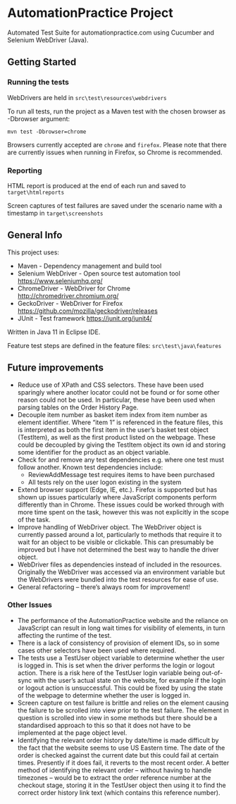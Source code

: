 
# AutomationPractice Project

Automated Test Suite for automationpractice.com using Cucumber and Selenium WebDriver (Java).


## Getting Started

### Running the tests

WebDrivers are held in `src\test\resources\webdrivers`

To run all tests, run the project as a Maven test with the chosen browser as -Dbrowser argument:
```
mvn test -Dbrowser=chrome
```

Browsers currently accepted are `chrome` and `firefox`. Please note that there are currently issues when running in Firefox, so Chrome is recommended. 

### Reporting

HTML report is produced at the end of each run and saved to `target\htmlreports`

Screen captures of test failures are saved under the scenario name with a timestamp in `target\screenshots`


## General Info

This project uses:
* Maven - Dependency management and build tool
* Selenium WebDriver - Open source test automation tool https://www.seleniumhq.org/
* ChromeDriver - WebDriver for Chrome http://chromedriver.chromium.org/
* GeckoDriver - WebDriver for Firefox https://github.com/mozilla/geckodriver/releases
* JUnit - Test framework https://junit.org/junit4/

Written in Java 11 in Eclipse IDE.

Feature test steps are defined in the feature files: `src\test\java\features`


## Future improvements

* Reduce use of XPath and CSS selectors. These have been used sparingly where another locator could not be found or for some other reason could not be used. In particular, these have been used when parsing tables on the Order History Page.
* Decouple item number as basket item index from item number as element identifier. Where “item 1” is referenced in the feature files, this is interpreted as both the first item in the user’s basket test object (TestItem), as well as the first product listed on the webpage. These could be decoupled by giving the TestItem object its own id and storing some identifier for the product as an object variable.
* Check for and remove any test dependencies e.g. where one test must follow another. Known test dependencies include:
  * ReviewAddMessage test requires items to have been purchased
  * All tests rely on the user logon existing in the system
* Extend browser support (Edge, IE, etc.). Firefox is supported but has shown up issues particularly where JavaScript components perform differently than in Chrome. These issues could be worked through with more time spent on the task, however this was not explicitly in the scope of the task.
* Improve handling of WebDriver object. The WebDriver object is currently passed around a lot, particularly to methods that require it to wait for an object to be visible or clickable. This can presumably be improved but I have not determined the best way to handle the driver object.
* WebDriver files as dependencies instead of included in the resources. Originally the WebDriver was accessed via an environment variable but the WebDrivers were bundled into the test resources for ease of use.
* General refactoring – there’s always room for improvement!

### Other Issues

* The performance of the AutomationPractice website and the reliance on JavaScript can result in long wait times for visibility of elements, in turn affecting the runtime of the test.
* There is a lack of consistency of provision of element IDs, so in some cases other selectors have been used where required.
* The tests use a TestUser object variable to determine whether the user is logged in. This is set when the driver performs the login or logout action. There is a risk here of the TestUser login variable being out-of-sync with the user’s actual state on the website, for example if the login or logout action is unsuccessful. This could be fixed by using the state of the webpage to determine whether the user is logged in.
* Screen capture on test failure is brittle and relies on the element causing the failure to be scrolled into view prior to the test failure. The element in question is scrolled into view in some methods but there should be a standardised approach to this so that it does not have to be implemented at the page object level.
* Identifying the relevant order history by date/time is made difficult by the fact that the website seems to use US Eastern time. The date of the order is checked against the current date but this could fail at certain times. Presently if it does fail, it reverts to the most recent order. A better method of identifying the relevant order – without having to handle timezones – would be to extract the order reference number at the checkout stage, storing it in the TestUser object then using it to find the correct order history link text (which contains this reference number).
